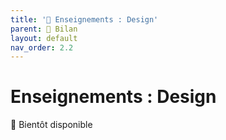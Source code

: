 ```yaml
---
title: '🚧 Enseignements : Design'
parent: 🚧 Bilan
layout: default
nav_order: 2.2
---
```


# Enseignements : Design

🚧 Bientôt disponible